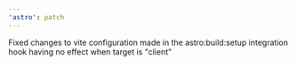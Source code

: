 ```yaml
---
'astro': patch
---
```


Fixed changes to vite configuration made in the astro:build:setup integration hook having no effect when target is "client"
